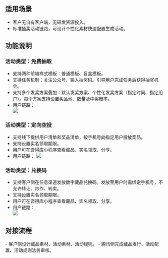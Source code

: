 ## 适用场景
- 客户无自有客户端，无研发资源投入。
- 标准抽奖活动链路，可设计个性化素材快速配置生成活动。


## 功能说明
### 活动类型：免费抽取
- 支持两种前端样式模板：普通模板、盲盒模板。
- 支持任务机制：关注公众号、输入抽奖码。引导用户完成任务后获得抽奖机会。
- 支持多个发奖方案叠加：默认发奖方案、个性化发奖方案（指定时间、指定用户）。每个方案支持设置奖品池、数量及中奖概率。
- 用户链路：    
![](https://qcloudimg.tencent-cloud.cn/raw/65718d576cfce33981f18dac29c0ebdf.png)

### 活动类型：定向空投
- 支持线下提供用户清单和奖品清单，按手机号向指定用户投放奖品。
- 支持设置实名领取期限。
- 用户可在吾得库小程序查看藏品、实名领取、分享。
- 用户链路：
![](https://qcloudimg.tencent-cloud.cn/raw/a2d1d6b594dbfa47cad161e751ce3644.jpg)       


### 活动类型：兑换码
- 支持客户侧在任意渠道发放数字藏品兑换码。发放至用户时需绑定手机号，不允许转让、炒作、转卖。
- 支持设置实名领取期限。
- 用户可在吾得库小程序查看藏品、实名领取、分享。
- 用户链路：    
![](https://qcloudimg.tencent-cloud.cn/raw/272d4c30eacc85affb3949d4e045a7d0.png)

## 对接流程
<dx-steps>
- 客户侧设计藏品素材、活动素材、活动规则。
- 腾讯侧完成藏品发行、活动配置、活动规则法务审核。
</dx-steps>

